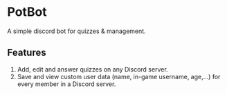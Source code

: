 # PotBot
A simple discord bot for quizzes & management.

## Features
1. Add, edit and answer quizzes on any Discord server.
2. Save and view custom user data (name, in-game username, age,...) for every member in a Discord server.

